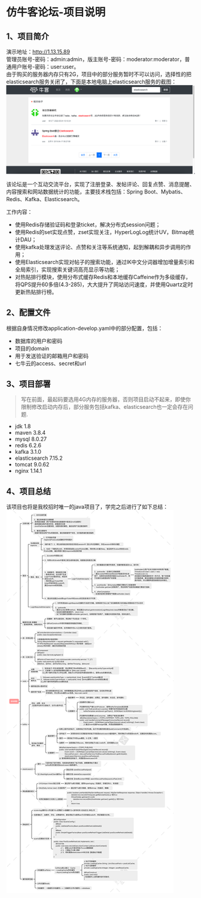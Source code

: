 # 仿牛客论坛-项目说明
## 1、项目简介
演示地址：http://1.13.15.89   
管理员账号-密码：admin:admin，版主账号-密码：moderator:moderator，普通用户账号-密码：user:user。  
由于购买的服务器内存只有2G，项目中的部分服务暂时不可以访问，选择性的把elasticsearch服务关闭了，下面是本地电脑上elasticsearch服务的截图：  
![elasticsearch服务截图](https://raw.githubusercontent.com/fpan98/community/main/images/es.png)
  
该论坛是一个互动交流平台，实现了注册登录、发帖评论、回复点赞、消息提醒、内容搜索和网站数据统计的功能，主要技术栈包括：Spring Boot、Mybatis、Redis、Kafka、Elasticsearch。  
  
工作内容：  
+ 使用Redis存储验证码和登录ticket，解决分布式session问题；   
+ 使用Redis的set实现点赞，zset实现关注，HyperLogLog统计UV，Bitmap统计DAU；  
+ 使用kafka处理发送评论、点赞和关注等系统通知，起到解耦和异步调用的作用；   
+ 使用Elasticsearch实现对帖子的搜索功能，通过IK中文分词器增加增量索引和全局索引，实现搜索关键词高亮显示等功能；  
+ 对热贴排行模块，使用分布式缓存Redis和本地缓存Caffeine作为多级缓存，将QPS提升60多倍(4.3-285)，大大提升了网站访问速度，并使用Quartz定时更新热贴排行榜。  
## 2、配置文件
根据自身情况修改application-develop.yaml中的部分配置，包括：
+ 数据库的用户和密码
+ 项目的domain
+ 用于发送验证的邮箱用户和密码
+ 七牛云的access、secret和url
## 3、项目部署
> 写在前面，最起码要选用4G内存的服务器，否则项目启动不起来，即使你限制修改启动内存后，部分服务包括kafka、elasticsearch也一定会存在问题.
+ jdk 1.8
+ maven 3.8.4
+ mysql 8.0.27
+ redis 6.2.6
+ kafka 3.1.0
+ elasticsearch 7.15.2
+ tomcat 9.0.62
+ nginx 1.14.1
## 4、项目总结
该项目也将是我校招时唯一的java项目了，学完之后进行了如下总结：
![社区论坛项目总结](https://raw.githubusercontent.com/fpan98/community/main/images/%E8%AE%BA%E5%9D%9B%E9%A1%B9%E7%9B%AE.png)